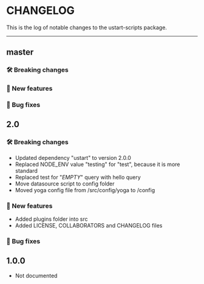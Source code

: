 # CHANGELOG

This is the log of notable changes to the ustart-scripts package.

----

## master

### 🛠 Breaking changes

### 🎉 New features

### 🐛 Bug fixes

## 2.0

### 🛠 Breaking changes

- Updated dependency "ustart" to version 2.0.0
- Replaced NODE_ENV value "testing" for "test", because it is more standard
- Replaced test for "_EMPTY_" query with hello query
- Move datasource script to config folder
- Moved yoga config file from /src/config/yoga to /config

### 🎉 New features

- Added plugins folder into src
- Added LICENSE, COLLABORATORS and CHANGELOG files

### 🐛 Bug fixes


## 1.0.0

- Not documented
